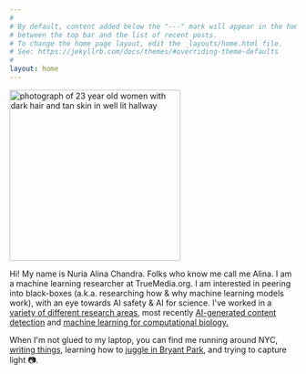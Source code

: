 ```yaml
---
#
# By default, content added below the "---" mark will appear in the home page
# between the top bar and the list of recent posts.
# To change the home page layout, edit the _layouts/home.html file.
# See: https://jekyllrb.com/docs/themes/#overriding-theme-defaults
#
layout: home
---
```

<img src="{{ site.baseurl }}/assets/profile_photo.jpg" alt="photograph of 23 year old women with dark hair and tan skin in well lit hallway" width="300"/>

<!-- <img src="/assets/profile_photo.jpg" alt="photograph of 23 year old women with dark hair and tan skin in well lit hallway" width="300"/> -->

Hi! My name is Nuria Alina Chandra. Folks who know me call me Alina. I am a machine learning researcher at TrueMedia.org. I am interested in peering into black-boxes (a.k.a. researching how & why machine learning models work), with an eye towards AI safety & AI for science. I've worked in a
[variety of different research areas](/research/), most recently [AI-generated content detection](/research/#deepfake-detection) and [machine learning for computational biology.](/research/#machine-learning-for-computational-biology)

When I'm not glued to my laptop, you can find me running around NYC, [writing things](https://www.dailyuw.com/search/?tncms_csrf_token=8dc8389f450122551dfcf2a52ecb9d10fb4d32ed5abc808e9c2002a89cf6c092.6e476b62ee070bffca1f&l=25&s=start_time&sd=desc&nc%5B%5D=ask_the_experts&f=html&t=&app=editorial&nsa=eedition&q=Nuria+Chandra), learning how to [juggle in Bryant Park](https://bryantpark.org/calendar/event/juggling-saturday), and trying to capture light 📷. 



